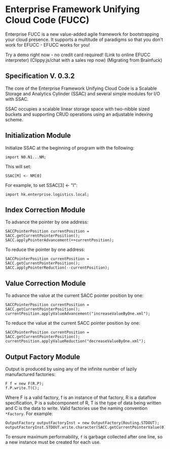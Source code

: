 Enterprise Framework Unifying Cloud Code (FUCC)
===============================================

Enterprise FUCC is a new value-added agile framework for bootstrapping your cloud presence.  It supports a multitude of paradigms so that you don't work for EFUCC - EFUCC works for you!

Try a demo right now - no credit card required! (Link to online EFUCC interpreter) (Clippy.js/chat with a sales rep now) (Migrating from Brainfuck)

Specification V. 0.3.2
----------------------

The core of the Enterprise Framework Unifying Cloud Code is a Scalable Storage and Analytics Cylinder (SSAC) and several simple modules for I/O with SSAC.

SSAC occupies a scalable linear storage space with two-nibble sized buckets and supporting CRUD operations using an adjustable indexing scheme.

Initialization Module
---------------------

Initialize SSAC at the beginning of program with the following:

	import N0.N1...NM;
	
This will set:

	SSAC[M] <- NM[0]
	
For example, to set SSAC[3] <- "l":

	import hk.enterprise.logistics.local;
	

Index Correction Module
-----------------------

To advance the pointer by one address:

	SACCPointerPosition currentPosition = SACC.getCurrentPointerPosition();
	SACC.applyPointerAdvancement(++currentPosition);
	
To reduce the pointer by one address:

	SACCPointerPosition currentPosition = SACC.getCurrentPointerPosition();
	SACC.applyPointerReduction(--currentPosition);	
	
	
Value Correction Module
-----------------------

To advance the value at the current SACC pointer position by one:

	SACCPointerPosition currentPosition = SACC.getCurrentPointerPosition();
	currentPosition.applyValueAdvancement("increaseValueByOne.xml");
	
To reduce the value at the current SACC pointer position by one:

	SACCPointerPosition currentPosition = SACC.getCurrentPointerPosition();
	currentPosition.applyValueReduction("decreaseValueByOne.xml");	


Output Factory Module
---------------------

Output is produced by using any of the infinite number of lazily manufactured factories:

	F f = new F(R.P);
	f.P.write.T(C);

Where F is a valid factory, f is an instance of that factory, R is a dataflow specification, P is a subcomponent of R, T is the type of data being written and C is the data to write.  Valid factories use the naming convention `*Factory`. For example:

	OutputFactory outputFactoryInst = new OutputFactory(Routing.STDOUT);
	outputFactoryInst.STDOUT.write.character(SACC.getCurrentPointerValue(0));
	
To ensure maximum performability, `f` is garbage collected after one line, so a new instance must be created for each use.
	
